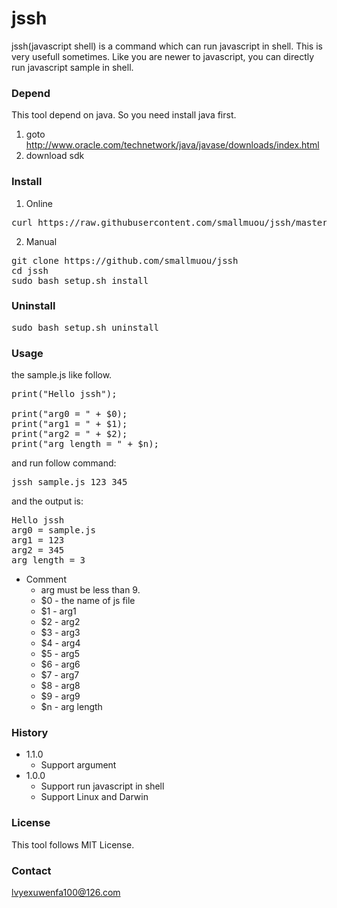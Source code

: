 # jssh

jssh(javascript shell) is a command which can run javascript in shell. This is very usefull sometimes. Like you are newer to javascript, you can directly run javascript sample in shell.

### Depend
This tool depend on java. So you need install java first.

1. goto http://www.oracle.com/technetwork/java/javase/downloads/index.html
2. download sdk

### Install
1. Online 
<pre>
curl https://raw.githubusercontent.com/smallmuou/jssh/master/online-install.sh|sudo /bin/bash
</pre>

2. Manual
<pre>
git clone https://github.com/smallmuou/jssh
cd jssh
sudo bash setup.sh install
</pre>

### Uninstall
<pre>
sudo bash setup.sh uninstall
</pre>

### Usage
the sample.js like follow.
<pre>
print("Hello jssh");

print("arg0 = " + $0);
print("arg1 = " + $1);
print("arg2 = " + $2);
print("arg length = " + $n);
</pre>
and run follow command:
<pre>
jssh sample.js 123 345
</pre>
and the output is:
<pre>
Hello jssh
arg0 = sample.js
arg1 = 123
arg2 = 345
arg length = 3
</pre>

* Comment
	* arg must be less than 9.
	* $0 - the name of js file
	* $1 - arg1
	* $2 - arg2
	* $3 - arg3
	* $4 - arg4
	* $5 - arg5
	* $6 - arg6
	* $7 - arg7
	* $8 - arg8
	* $9 - arg9
	* $n - arg length

### History
* 1.1.0
	* Support argument
* 1.0.0
	* Support run javascript in shell
	* Support Linux and Darwin

### License
This tool follows MIT License.
	
### Contact
lvyexuwenfa100@126.com